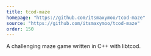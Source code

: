 ```yaml
---
title: tcod-maze
homepage: "https://github.com/itsmaxymoo/tcod-maze"
source: "https://github.com/itsmaxymoo/tcod-maze"
order: 150
---
```


A challenging maze game written in C++ with libtcod.